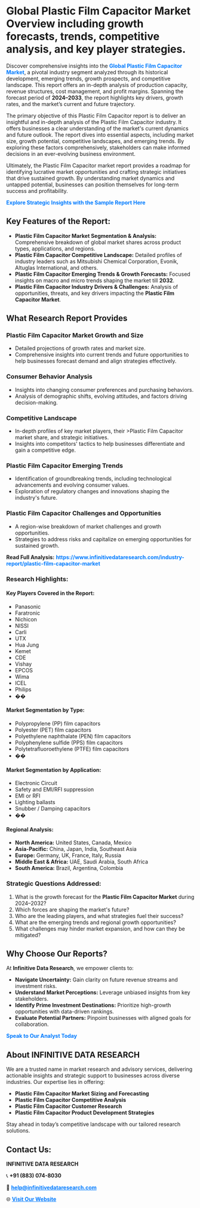 <h1>Global Plastic Film Capacitor Market Overview including growth forecasts, trends, competitive analysis, and key player strategies.</h1>
<p>
Discover comprehensive insights into the 
<a href="https://www.infinitivedataresearch.com/industry-report/plastic-film-capacitor-market" rel="dofollow" style="color: #007BFF; text-decoration: none;"><strong>Global Plastic Film Capacitor Market</strong></a>, a pivotal industry segment analyzed through its historical development, emerging trends, growth prospects, and competitive landscape. This report offers an in-depth analysis of production capacity, revenue structures, cost management, and profit margins. Spanning the forecast period of <strong>2024–2033</strong>, the report highlights key drivers, growth rates, and the market’s current and future trajectory.
</p>
<p>
The primary objective of this Plastic Film Capacitor report is to deliver an insightful and in-depth analysis of the Plastic Film Capacitor industry. It offers businesses a clear understanding of the market's current dynamics and future outlook. The report dives into essential aspects, including market size, growth potential, competitive landscapes, and emerging trends. By exploring these factors comprehensively, stakeholders can make informed decisions in an ever-evolving business environment.
</p>
<p>
Ultimately, the Plastic Film Capacitor market report provides a roadmap for identifying lucrative market opportunities and crafting strategic initiatives that drive sustained growth. By understanding market dynamics and untapped potential, businesses can position themselves for long-term success and profitability.
</p>
<p>
<a href="https://www.infinitivedataresearch.com/request-sample/reportId=109632" style="color: #007BFF; text-decoration: none;"><strong>Explore Strategic Insights with the Sample Report Here</strong></a>
</p>

<h2>Key Features of the Report:</h2>
<ul>
<li><strong>Plastic Film Capacitor Market Segmentation & Analysis:</strong> Comprehensive breakdown of global market shares across product types, applications, and regions.</li>
<li><strong>Plastic Film Capacitor Competitive Landscape:</strong> Detailed profiles of industry leaders such as Mitsubishi Chemical Corporation, Evonik, Altuglas International, and others.</li>
<li><strong>Plastic Film Capacitor Emerging Trends & Growth Forecasts:</strong> Focused insights on macro and micro trends shaping the market till <strong>2032</strong>.</li>
<li><strong>Plastic Film Capacitor Industry Drivers & Challenges:</strong> Analysis of opportunities, threats, and key drivers impacting the <strong>Plastic Film Capacitor Market</strong>.</li>
</ul>

<h2>What Research Report Provides</h2>
<h3>Plastic Film Capacitor Market Growth and Size</h3>
<ul>
<li>Detailed projections of growth rates and market size.</li>
<li>Comprehensive insights into current trends and future opportunities to help businesses forecast demand and align strategies effectively.</li>
</ul>

<h3>Consumer Behavior Analysis</h3>
<ul>
<li>Insights into changing consumer preferences and purchasing behaviors.</li>
<li>Analysis of demographic shifts, evolving attitudes, and factors driving decision-making.</li>
</ul>

<h3>Competitive Landscape</h3>
<ul>
<li>In-depth profiles of key market players, their >Plastic Film Capacitor market share, and strategic initiatives.</li>
<li>Insights into competitors' tactics to help businesses differentiate and gain a competitive edge.</li>
</ul>

<h3>Plastic Film Capacitor Emerging Trends</h3>
<ul>
<li>Identification of groundbreaking trends, including technological advancements and evolving consumer values.</li>
<li>Exploration of regulatory changes and innovations shaping the industry's future.</li>
</ul>

<h3>Plastic Film Capacitor Challenges and Opportunities</h3>
<ul>
<li>A region-wise breakdown of market challenges and growth opportunities.</li>
<li>Strategies to address risks and capitalize on emerging opportunities for sustained growth.</li>
</ul>
<p><strong>Read Full Analysis:</strong> <a href="https://www.infinitivedataresearch.com/industry-report/plastic-film-capacitor-market" rel="dofollow" style="color: #007BFF; text-decoration: none;"><strong>https://www.infinitivedataresearch.com/industry-report/plastic-film-capacitor-market</strong></a></p>
<h3>Research Highlights:</h3>
<h4>Key Players Covered in the Report:</h4>
<ul><li>Panasonic</li><li>Faratronic</li><li>Nichicon</li><li>NISSI</li><li>Carli</li><li>UTX</li><li>Hua Jung</li><li>Kemet</li><li>CDE</li><li>Vishay</li><li>EPCOS</li><li>Wima</li><li>ICEL</li><li>Philips</li><li>��</li></ul>
<h4>Market Segmentation by Type:</h4>
<ul><li>Polypropylene (PP) film capacitors</li><li>Polyester (PET) film capacitors</li><li>Polyethylene naphthalate (PEN) film capacitors</li><li>Polyphenylene sulfide (PPS) film capacitors</li><li>Polytetrafluoroethylene (PTFE) film capacitors</li><li>��</li></ul>
<h4>Market Segmentation by Application:</h4>
<ul><li>Electronic Circuit</li><li>Safety and EMI/RFI suppression</li><li>EMI or RFI</li><li>Lighting ballasts</li><li>Snubber / Damping capacitors</li><li>��</li></ul>

<h4>Regional Analysis:</h4>
<ul>
<li><strong>North America:</strong> United States, Canada, Mexico</li>
<li><strong>Asia-Pacific:</strong> China, Japan, India, Southeast Asia</li>
<li><strong>Europe:</strong> Germany, UK, France, Italy, Russia</li>
<li><strong>Middle East & Africa:</strong> UAE, Saudi Arabia, South Africa</li>
<li><strong>South America:</strong> Brazil, Argentina, Colombia</li>
</ul>

<h3>Strategic Questions Addressed:</h3>
<ol>
<li>What is the growth forecast for the <strong>Plastic Film Capacitor Market</strong> during 2024–2032?</li>
<li>Which forces are shaping the market's future?</li>
<li>Who are the leading players, and what strategies fuel their success?</li>
<li>What are the emerging trends and regional growth opportunities?</li>
<li>What challenges may hinder market expansion, and how can they be mitigated?</li>
</ol>

<h2>Why Choose Our Reports?</h2>
<p>At <strong>Infinitive Data Research</strong>, we empower clients to:</p>
<ul>
<li><strong>Navigate Uncertainty:</strong> Gain clarity on future revenue streams and investment risks.</li>
<li><strong>Understand Market Perceptions:</strong> Leverage unbiased insights from key stakeholders.</li>
<li><strong>Identify Prime Investment Destinations:</strong> Prioritize high-growth opportunities with data-driven rankings.</li>
<li><strong>Evaluate Potential Partners:</strong> Pinpoint businesses with aligned goals for collaboration.</li>
</ul>
<p><a href="https://www.infinitivedataresearch.com/industry-report/plastic-film-capacitor-market" rel="dofollow" style="color: #007BFF; text-decoration: none;"><strong>Speak to Our Analyst Today</strong></a></p>

<h2>About INFINITIVE DATA RESEARCH</h2>
<p>We are a trusted name in market research and advisory services, delivering actionable insights and strategic support to businesses across diverse industries. Our expertise lies in offering:</p>
<ul>
<li><strong>Plastic Film Capacitor Market Sizing and Forecasting</strong></li>
<li><strong>Plastic Film Capacitor Competitive Analysis</strong></li>
<li><strong>Plastic Film Capacitor Customer Research</strong></li>
<li><strong>Plastic Film Capacitor Product Development Strategies</strong></li>
</ul>
<p>Stay ahead in today’s competitive landscape with our tailored research solutions.</p>

<h2>Contact Us:</h2>
<p><strong>INFINITIVE DATA RESEARCH</strong></p>
<p>📞 <strong>+91 (883) 074-8030</strong></p>
<p>📧 <strong><a href="mailto:help@infinitivedataresearch.com" style="color: #007BFF;">help@infinitivedataresearch.com</a></strong></p>
<p>🌐 <strong><a href="https://www.infinitivedataresearch.com" rel="dofollow" style="color: #007BFF;">Visit Our Website</a></strong></p>